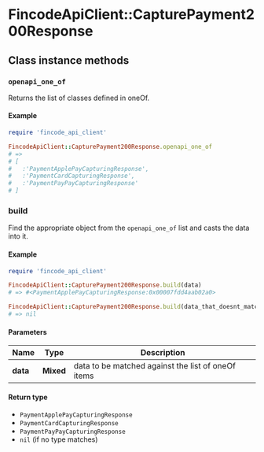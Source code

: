 # FincodeApiClient::CapturePayment200Response

## Class instance methods

### `openapi_one_of`

Returns the list of classes defined in oneOf.

#### Example

```ruby
require 'fincode_api_client'

FincodeApiClient::CapturePayment200Response.openapi_one_of
# =>
# [
#   :'PaymentApplePayCapturingResponse',
#   :'PaymentCardCapturingResponse',
#   :'PaymentPayPayCapturingResponse'
# ]
```

### build

Find the appropriate object from the `openapi_one_of` list and casts the data into it.

#### Example

```ruby
require 'fincode_api_client'

FincodeApiClient::CapturePayment200Response.build(data)
# => #<PaymentApplePayCapturingResponse:0x00007fdd4aab02a0>

FincodeApiClient::CapturePayment200Response.build(data_that_doesnt_match)
# => nil
```

#### Parameters

| Name | Type | Description |
| ---- | ---- | ----------- |
| **data** | **Mixed** | data to be matched against the list of oneOf items |

#### Return type

- `PaymentApplePayCapturingResponse`
- `PaymentCardCapturingResponse`
- `PaymentPayPayCapturingResponse`
- `nil` (if no type matches)

